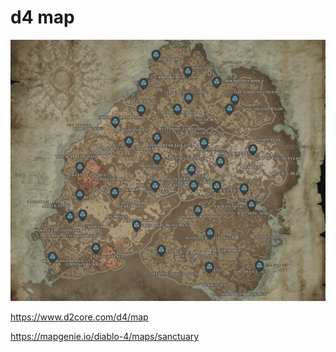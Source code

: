 
# d4 map 



![](17-47-12-20-06-2023.png)


https://www.d2core.com/d4/map

https://mapgenie.io/diablo-4/maps/sanctuary